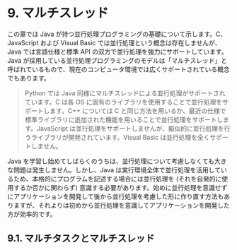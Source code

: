 # 9. マルチスレッド

この章では Java が持つ並行処理プログラミングの基礎について示します。C、JavaScript および Visual Basic では並行処理という概念は存在しませんが、Java では言語仕様と標準 API の双方で並行処理を強力にサポートしています。Java が採用している並行処理プログラミングのモデルは「マルチスレッド」と呼ばれているもので、現在のコンピュータ環境では広くサポートされている概念でもあります。

>Python では Java 同様にマルチスレッドによる並行処理がサポートされています。C は各 OS に固有のライブラリを使用することで並行処理をサポートします。C++ については C と同じ方法を用いるか、最近の仕様で標準ライブラリに追加された機能を用いることで並行処理をサポートします。JavaScript は並行処理をサポートしませんが、擬似的に並行処理を行うライブラリが開発されています。Visual Basic は並行処理を全くサポートしません。

Java を学習し始めてしばらくのうちは、並行処理について考慮しなくても大きな問題は発生しません。しかし、Java は実行環境全体で並行処理を活用しているため、本格的にプログラムを記述する場合には並行処理を (それを自発的に使用するか否かに関わらず) 意識する必要があります。始めに並行処理を意識せずにアプリケーションを開発して後から並行処理を考慮した形に作り直す方法もありますが、それよりは初めから並行処理を意識してアプリケーションを開発した方が効率的です。

## 9.1. マルチタスクとマルチスレッド

